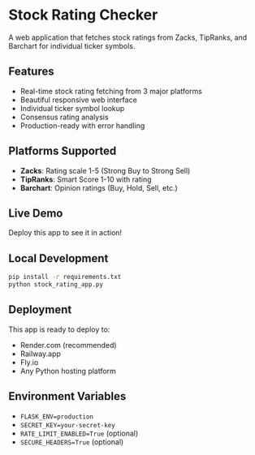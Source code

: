 # Stock Rating Checker

A web application that fetches stock ratings from Zacks, TipRanks, and Barchart for individual ticker symbols.

## Features
- Real-time stock rating fetching from 3 major platforms
- Beautiful responsive web interface
- Individual ticker symbol lookup
- Consensus rating analysis
- Production-ready with error handling

## Platforms Supported
- **Zacks**: Rating scale 1-5 (Strong Buy to Strong Sell)
- **TipRanks**: Smart Score 1-10 with rating
- **Barchart**: Opinion ratings (Buy, Hold, Sell, etc.)

## Live Demo
Deploy this app to see it in action!

## Local Development
```bash
pip install -r requirements.txt
python stock_rating_app.py
```

## Deployment
This app is ready to deploy to:
- Render.com (recommended)
- Railway.app
- Fly.io
- Any Python hosting platform

## Environment Variables
- `FLASK_ENV=production`
- `SECRET_KEY=your-secret-key`
- `RATE_LIMIT_ENABLED=True` (optional)
- `SECURE_HEADERS=True` (optional)
